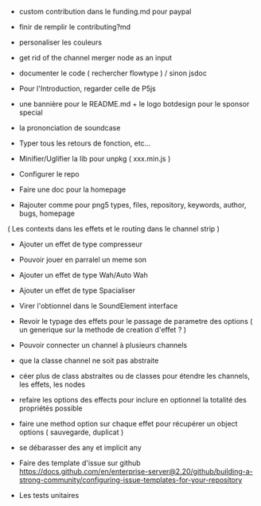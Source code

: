 - custom contribution dans le funding.md pour paypal
- finir de remplir le contributing?md

- personaliser les couleurs

- get rid of the channel merger node as an input

- documenter le code ( rechercher flowtype ) / sinon jsdoc

- Pour l'Introduction, regarder celle de P5js
- une bannière pour le README.md + le logo botdesign pour le sponsor special
- la prononciation de soundcase
- Typer tous les retours de fonction, etc...
- Minifier/Uglifier la lib pour unpkg ( xxx.min.js )
- Configurer le repo
- Faire une doc pour la homepage
- Rajouter comme pour png5 types, files, repository, keywords, author, bugs, homepage

( Les contexts dans les effets et le routing dans le channel strip )

- Ajouter un effet de type compresseur
- Pouvoir jouer en parralel un meme son
- Ajouter un effet de type Wah/Auto Wah
- Ajouter un effet de type Spacialiser

- Virer l'obtionnel dans le SoundElement interface

- Revoir le typage des effets pour le passage de parametre des options ( un generique sur la methode de creation d'effet ? )

- Pouvoir connecter un channel à plusieurs channels

- que la classe channel ne soit pas abstraite
- céer plus de class abstraites ou de classes pour étendre les channels, les effets, les nodes

- refaire les options des effects pour inclure en optionnel la totalité des propriétés possible
- faire une method option sur chaque effet pour récupérer un object options ( sauvegarde, duplicat )

- se débarasser des any et implicit any

- Faire des template d'issue sur github
  https://docs.github.com/en/enterprise-server@2.20/github/building-a-strong-community/configuring-issue-templates-for-your-repository

- Les tests unitaires
